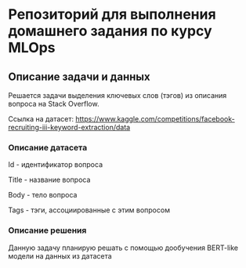 # Репозиторий для выполнения домашнего задания по курсу MLOps

## Описание задачи и данных

Решается задачи выделения ключевых слов (тэгов) из описания вопроса на Stack Overflow.

Ссылка на датасет: https://www.kaggle.com/competitions/facebook-recruiting-iii-keyword-extraction/data

### Описаниe датасета

Id - идентификатор вопроса

Title - название вопроса

Body - тело вопроса

Tags - тэги, ассоциированные с этим вопросом


### Описание решения

Данную задачу планирую решать с помощью дообучения BERT-like модели на данных из датасета

